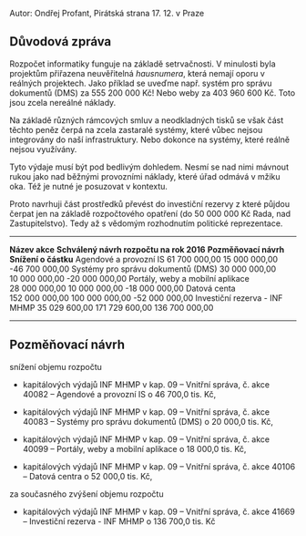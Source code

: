 Autor: Ondřej Profant, Pirátská strana 17. 12. v Praze

Důvodová zpráva
---------------

Rozpočet informatiky funguje na základě setrvačnosti. V minulosti byla
projektům přiřazena neuvěřitelná *hausnumera*, která nemají oporu v
reálných projektech. Jako příklad se uveďme např. systém pro správu
dokumentů (DMS) za 555 200 000 Kč! Nebo weby za 403 960 600 Kč. Toto
jsou zcela nereálné náklady.

Na základě různých rámcových smluv a neodkladných tisků se však část
těchto peněz čerpá na zcela zastaralé systémy, které vůbec nejsou
integrovány do naší infrastruktury. Nebo dokonce na systémy, které
reálně nejsou využívány.

Tyto výdaje musí být pod bedlivým dohledem. Nesmí se nad nimi mávnout
rukou jako nad běžnými provozními náklady, které úřad odmává v mžiku
oka. Též je nutné je posuzovat v kontextu.

Proto navrhuji část prostředků převést do investiční rezervy z které
půjdou čerpat jen na základě rozpočtového opatření (do 50 000 000 Kč
Rada, nad Zastupitelstvo). Tedy až s vědomým rozhodnutím politické
reprezentace.

  ------------------------------------ ------------------------------------------ ----------------------- ----------------------
  **Název akce**                       **Schválený návrh rozpočtu na rok 2016**   **Pozměňovací návrh**   **Snížení o částku**
  Agendové a provozní IS               61 700 000,00                              15 000 000,00           -46 700 000,00
  Systémy pro správu dokumentů (DMS)   30 000 000,00                              10 000 000,00           -20 000 000,00
  Portály, weby a mobilní aplikace     28 000 000,00                              10 000 000,00           -18 000 000,00
  Datová centa                         152 000 000,00                             100 000 000,00          -52 000 000,00
  Investiční rezerva - INF MHMP        35 029 600,00                              171 729 600,00          136 700 000,00
  ------------------------------------ ------------------------------------------ ----------------------- ----------------------

Pozměňovací návrh
-----------------

snížení objemu rozpočtu

- kapitálových výdajů INF MHMP v kap. 09 – Vnitřní správa, č. akce 40082
– Agendové a provozní IS o 46 700,0 tis. Kč,

- kapitálových výdajů INF MHMP v kap. 09 – Vnitřní správa, č. akce 40083
– Systémy pro správu dokumentů (DMS) o 20 000,0 tis. Kč,

- kapitálových výdajů INF MHMP v kap. 09 – Vnitřní správa, č. akce 40099
– Portály, weby a mobilní aplikace o 18 000,0 tis. Kč,

- kapitálových výdajů INF MHMP v kap. 09 – Vnitřní správa, č. akce 40106
– Datová centra o 52 000,0 tis. Kč,

za současného zvýšení objemu rozpočtu

- kapitálových výdajů INF MHMP v kap. 09 – Vnitřní správa, č. akce 41669
– Investiční rezerva - INF MHMP o 136 700,0 tis. Kč
